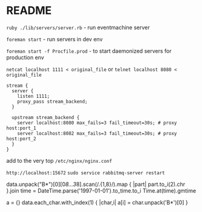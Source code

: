 # README

```ruby ./lib/servers/server.rb``` - run eventmachine server

```foreman start``` - run servers in dev env

```foreman start -f Procfile.prod``` - to start daemonized servers for production env

```netcat localhost 1111 < original_file``` or ```telnet localhost 8080 < original_file```

```
stream {
  server {
    listen 1111;
    proxy_pass stream_backend;
  }

  upstream stream_backend {
    server localhost:8080 max_fails=3 fail_timeout=30s; # proxy host:port_1
    server localhost:8082 max_fails=3 fail_timeout=30s; # proxy host:port_2
  }
}

```
add to the very top ```/etc/nginx/nginx.conf```


```http://localhost:15672```
```sudo service rabbitmq-server restart```


data.unpack("B*")[0][0*8...3*8].scan(/.{1,8}/).map { |part|  part.to_i(2).chr }.join
time = DateTime.parse('1997-01-01').to_time.to_i
Time.at(time).gmtime

a = {}
data.each_char.with_index(1) { |char,i| a[i] = char.unpack('B*')[0] }